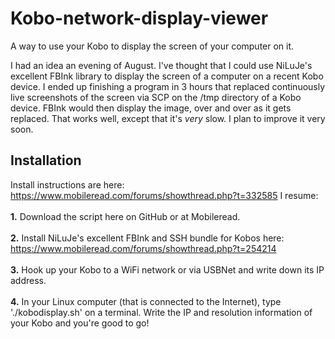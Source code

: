 # Kobo-network-display-viewer
A way to use your Kobo to display the screen of your computer on it.

I had an idea an evening of August. I've thought that I could use NiLuJe's excellent FBInk library to display the screen of a computer on a recent Kobo device. I ended up finishing a program in 3 hours that replaced continuously live screenshots of the screen via SCP on the /tmp directory of a Kobo device. FBInk would then display the image, over and over as it gets replaced. That works well, except that it's *very* slow. I plan to improve it very soon.

## Installation
Install instructions are here: https://www.mobileread.com/forums/showthread.php?t=332585
I resume:
<br></br><b>1.</b> Download the script here on GitHub or at Mobileread.
<br></br><b>2.</b> Install NiLuJe's excellent FBInk and SSH bundle for Kobos here: https://www.mobileread.com/forums/showthread.php?t=254214
<br></br><b>3.</b> Hook up your Kobo to a WiFi network or via USBNet and write down its IP address.
<br></br><b>4.</b> In your Linux computer (that is connected to the Internet), type './kobodisplay.sh' on a terminal. Write the IP and resolution information of your Kobo and you're good to go!
